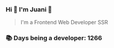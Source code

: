 ### Hi 👋 I&#39;m Juani 🦁

> I&#39;m a Frontend Web Developer SSR

### 📚 Days being a developer: 1266
